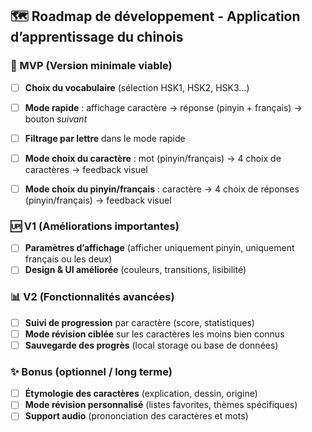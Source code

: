 ## 🗺️ Roadmap de développement - Application d’apprentissage du chinois

### 🎯 MVP (Version minimale viable)
- [ ] **Choix du vocabulaire** (sélection HSK1, HSK2, HSK3…)
- [ ] **Mode rapide** : affichage caractère → réponse (pinyin + français) → bouton *suivant*
- [ ] **Filtrage par lettre** dans le mode rapide
- [ ] **Mode choix du caractère** : mot (pinyin/français) → 4 choix de caractères → feedback visuel
- [ ] **Mode choix du pinyin/français** : caractère → 4 choix de réponses (pinyin/français) → feedback visuel


### 🆙 V1 (Améliorations importantes)
- [ ] **Paramètres d’affichage** (afficher uniquement pinyin, uniquement français ou les deux)
- [ ] **Design & UI améliorée** (couleurs, transitions, lisibilité)

### 📊 V2 (Fonctionnalités avancées)
- [ ] **Suivi de progression** par caractère (score, statistiques)
- [ ] **Mode révision ciblée** sur les caractères les moins bien connus
- [ ] **Sauvegarde des progrès** (local storage ou base de données)

### ✨ Bonus (optionnel / long terme)
- [ ] **Étymologie des caractères** (explication, dessin, origine)
- [ ] **Mode révision personnalisé** (listes favorites, thèmes spécifiques)
- [ ] **Support audio** (prononciation des caractères et mots)